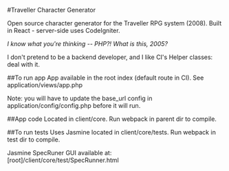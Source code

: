 #Traveller Character Generator

Open source character generator for the Traveller RPG system (2008). Built in React - server-side uses CodeIgniter.

*I know what you're thinking -- PHP?! What is this, 2005?* 

I don't pretend to be a backend developer, and I like CI's Helper classes: deal with it.

##To run app
App available in the root index (default route in CI). See application/views/app.php

Note: you will have to update the base_url config in application/config/config.php before it will run.

##App code 
Located in client/core. Run webpack in parent dir to compile.

##To run tests
Uses Jasmine located in client/core/tests. Run webpack in test dir to compile.

Jasmine SpecRuner GUI available at: [root]/client/core/test/SpecRunner.html
